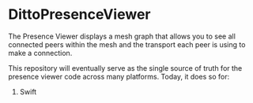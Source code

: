 # DittoPresenceViewer

The Presence Viewer displays a mesh graph that allows you to see all connected peers within the mesh and the transport each peer is using to make a connection.

This repository will eventually serve as the single source of truth for the presence viewer code across many platforms. Today, it does so for:
1. Swift

